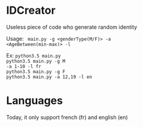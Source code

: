 # IDCreator

Useless piece of code who generate random identity

Usage: <code> main.py -g <genderType(M/F)> -a <AgeBetween(min-max)> -l <language></code>

Ex: <code>python3.5 main.py</code> </br>
    <code>python3.5 main.py -g M -a 1-10 -l fr</code> </br>
    <code>python3.5 main.py -g F</code> </br>
    <code>python3.5 main.py -a 12,19 -l en</code> </br>
# Languages
Today, it only support french (fr) and english (en)
